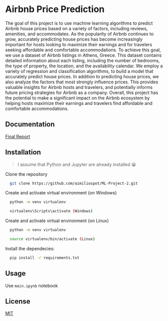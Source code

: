 # Airbnb Price Prediction

The goal of this project is to use machine learning algorithms to predict Airbnb house prices based on a variety of factors, including reviews, amenities, and accommodates. As the popularity of Airbnb continues to grow, accurately predicting house prices has become increasingly important for hosts looking to maximize their earnings and for travelers seeking affordable and comfortable accommodations. To achieve this goal, we use a dataset of Airbnb listings in Athens, Greece. This dataset contains detailed information about each listing, including the number of bedrooms, the type of property, the location, and the availability calendar. We employ a variety of regression and classification algorithms, to build a model that accurately predict house prices. In addition to predicting house prices, we also analyze the factors that most strongly influence prices. This provides valuable insights for Airbnb hosts and travelers, and potentially informs future pricing strategies for Airbnb as a company. Overall, this project has the potential to make a significant impact on the Airbnb ecosystem by helping hosts maximize their earnings and travelers find affordable and comfortable accommodations.

## Documentation

[Final Report](https://raw.githubusercontent.com/aimiliospot/ML-Project-2/main/Potoupnis_Karachalios_ML_Project2.pdf)

## Installation
> I assume that Python and Jupyter are already installed :grinning:

Clone the repository 
```bash
  git clone https://github.com/aimiliospot/ML-Project-2.git
```

Create and activate virtual environment (on Windows)
```bash
  python -m venv virtualenv

  virtualenv\Scripts\activate (Windows)
```

Create and activate virtual environment (on Linux)
```bash
  python -m venv virtualenv

  source virtualenv/bin/activate (Linux)
```

Install the dependecies:
```bash
  pip install -r requirements.txt
```

## Usage

Use `main.ipynb` notebook

## License

[MIT](https://choosealicense.com/licenses/mit/)

